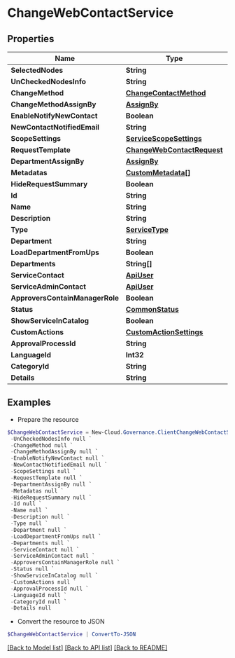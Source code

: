 # ChangeWebContactService
## Properties

Name | Type | Description | Notes
------------ | ------------- | ------------- | -------------
**SelectedNodes** | **String** |  | [optional] 
**UnCheckedNodesInfo** | **String** |  | [optional] 
**ChangeMethod** | [**ChangeContactMethod**](ChangeContactMethod.md) |  | [optional] 
**ChangeMethodAssignBy** | [**AssignBy**](AssignBy.md) |  | [optional] 
**EnableNotifyNewContact** | **Boolean** |  | [optional] 
**NewContactNotifiedEmail** | **String** |  | [optional] 
**ScopeSettings** | [**ServiceScopeSettings**](ServiceScopeSettings.md) |  | [optional] 
**RequestTemplate** | [**ChangeWebContactRequest**](ChangeWebContactRequest.md) |  | [optional] 
**DepartmentAssignBy** | [**AssignBy**](AssignBy.md) |  | [optional] 
**Metadatas** | [**CustomMetadata[]**](CustomMetadata.md) |  | [optional] 
**HideRequestSummary** | **Boolean** |  | [optional] 
**Id** | **String** |  | [optional] 
**Name** | **String** |  | [optional] 
**Description** | **String** |  | [optional] 
**Type** | [**ServiceType**](ServiceType.md) |  | [optional] 
**Department** | **String** |  | [optional] 
**LoadDepartmentFromUps** | **Boolean** |  | [optional] 
**Departments** | **String[]** |  | [optional] 
**ServiceContact** | [**ApiUser**](ApiUser.md) |  | [optional] 
**ServiceAdminContact** | [**ApiUser**](ApiUser.md) |  | [optional] 
**ApproversContainManagerRole** | **Boolean** |  | [optional] 
**Status** | [**CommonStatus**](CommonStatus.md) |  | [optional] 
**ShowServiceInCatalog** | **Boolean** |  | [optional] 
**CustomActions** | [**CustomActionSettings**](CustomActionSettings.md) |  | [optional] 
**ApprovalProcessId** | **String** |  | [optional] 
**LanguageId** | **Int32** |  | [optional] 
**CategoryId** | **String** |  | [optional] 
**Details** | **String** |  | [optional] 

## Examples

- Prepare the resource
```powershell
$ChangeWebContactService = New-Cloud.Governance.ClientChangeWebContactService  -SelectedNodes null `
 -UnCheckedNodesInfo null `
 -ChangeMethod null `
 -ChangeMethodAssignBy null `
 -EnableNotifyNewContact null `
 -NewContactNotifiedEmail null `
 -ScopeSettings null `
 -RequestTemplate null `
 -DepartmentAssignBy null `
 -Metadatas null `
 -HideRequestSummary null `
 -Id null `
 -Name null `
 -Description null `
 -Type null `
 -Department null `
 -LoadDepartmentFromUps null `
 -Departments null `
 -ServiceContact null `
 -ServiceAdminContact null `
 -ApproversContainManagerRole null `
 -Status null `
 -ShowServiceInCatalog null `
 -CustomActions null `
 -ApprovalProcessId null `
 -LanguageId null `
 -CategoryId null `
 -Details null
```

- Convert the resource to JSON
```powershell
$ChangeWebContactService | ConvertTo-JSON
```

[[Back to Model list]](../README.md#documentation-for-models) [[Back to API list]](../README.md#documentation-for-api-endpoints) [[Back to README]](../README.md)

